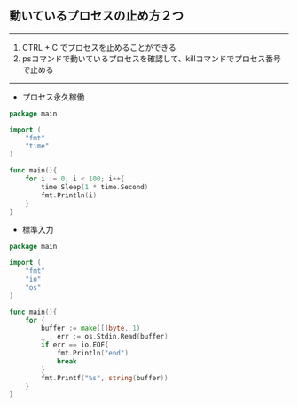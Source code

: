 ## 動いているプロセスの止め方２つ
***
1. CTRL + C でプロセスを止めることができる
2. psコマンドで動いているプロセスを確認して、killコマンドでプロセス番号で止める
***
- プロセス永久稼働
```go
package main

import (
	"fmt"
	"time"
)

func main(){
	for i := 0; i < 100; i++{
		time.Sleep(1 * time.Second)
		fmt.Println(i)
	}	
}
```
- 標準入力
```go
package main

import (
	"fmt"
	"io"
	"os"
)

func main(){
	for {
		buffer := make([]byte, 1)
		_ , err := os.Stdin.Read(buffer)
		if err == io.EOF{
			fmt.Println("end")
			break
		}
		fmt.Printf("%s", string(buffer))
	}
}
```
